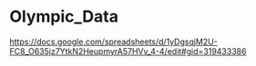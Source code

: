 # Olympic_Data

https://docs.google.com/spreadsheets/d/1yDgsqjM2U-FC8_O635jz7YtkN2HeupmyrA57HVv_4-4/edit#gid=319433386
